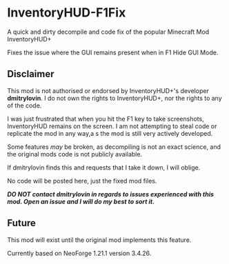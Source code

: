 # InventoryHUD-F1Fix
A quick and dirty decompile and code fix of the popular Minecraft Mod InventoryHUD+

Fixes the issue where the GUI remains present when in F1 Hide GUI Mode.

## Disclaimer
This mod is not authorised or endorsed by InventoryHUD+'s developer **dmitrylovin**. I do not own the rights to InventoryHUD+, nor the rights to any of the code.

I was just frustrated that when you hit the F1 key to take screenshots, InventoryHUD remains on the screen. I am not attempting to steal code or replicate the mod in any way,a s the mod is still very actively developed.

Some features *may* be broken, as decompiling is not an exact science, and the original mods code is not publicly available.

If dmitrylovin finds this and requests that I take it down, I will oblige.

No code will be posted here, just the fixed mod files.

***DO NOT contact dmitrylovin in regards to issues experienced with this mod. Open an issue and I will do my best to sort it.***

## Future
This mod will exist until the original mod implements this feature.

Currently based on NeoForge 1.21.1 version 3.4.26.
